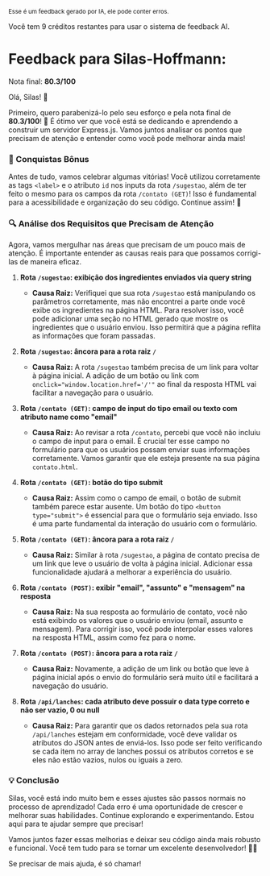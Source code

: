 <sup>Esse é um feedback gerado por IA, ele pode conter erros.</sup>

Você tem 9 créditos restantes para usar o sistema de feedback AI.

# Feedback para Silas-Hoffmann:

Nota final: **80.3/100**

Olá, Silas! 🚀

Primeiro, quero parabenizá-lo pelo seu esforço e pela nota final de **80.3/100**! 🎉 É ótimo ver que você está se dedicando e aprendendo a construir um servidor Express.js. Vamos juntos analisar os pontos que precisam de atenção e entender como você pode melhorar ainda mais!

### 🎉 Conquistas Bônus
Antes de tudo, vamos celebrar algumas vitórias! Você utilizou corretamente as tags `<label>` e o atributo `id` nos inputs da rota `/sugestao`, além de ter feito o mesmo para os campos da rota `/contato (GET)`! Isso é fundamental para a acessibilidade e organização do seu código. Continue assim! 👏

### 🔍 Análise dos Requisitos que Precisam de Atenção

Agora, vamos mergulhar nas áreas que precisam de um pouco mais de atenção. É importante entender as causas reais para que possamos corrigi-las de maneira eficaz.

1. **Rota `/sugestao`: exibição dos ingredientes enviados via query string**
   - **Causa Raiz:** Verifiquei que sua rota `/sugestao` está manipulando os parâmetros corretamente, mas não encontrei a parte onde você exibe os ingredientes na página HTML. Para resolver isso, você pode adicionar uma seção no HTML gerado que mostre os ingredientes que o usuário enviou. Isso permitirá que a página reflita as informações que foram passadas.

2. **Rota `/sugestao`: âncora para a rota raiz `/`**
   - **Causa Raiz:** A rota `/sugestao` também precisa de um link para voltar à página inicial. A adição de um botão ou link com `onclick="window.location.href='/'"` ao final da resposta HTML vai facilitar a navegação para o usuário.

3. **Rota `/contato (GET)`: campo de input do tipo email ou texto com atributo name como "email"**
   - **Causa Raiz:** Ao revisar a rota `/contato`, percebi que você não incluiu o campo de input para o email. É crucial ter esse campo no formulário para que os usuários possam enviar suas informações corretamente. Vamos garantir que ele esteja presente na sua página `contato.html`.

4. **Rota `/contato (GET)`: botão do tipo submit**
   - **Causa Raiz:** Assim como o campo de email, o botão de submit também parece estar ausente. Um botão do tipo `<button type="submit">` é essencial para que o formulário seja enviado. Isso é uma parte fundamental da interação do usuário com o formulário.

5. **Rota `/contato (GET)`: âncora para a rota raiz `/`**
   - **Causa Raiz:** Similar à rota `/sugestao`, a página de contato precisa de um link que leve o usuário de volta à página inicial. Adicionar essa funcionalidade ajudará a melhorar a experiência do usuário.

6. **Rota `/contato (POST)`: exibir "email", "assunto" e "mensagem" na resposta**
   - **Causa Raiz:** Na sua resposta ao formulário de contato, você não está exibindo os valores que o usuário enviou (email, assunto e mensagem). Para corrigir isso, você pode interpolar esses valores na resposta HTML, assim como fez para o nome.

7. **Rota `/contato (POST)`: âncora para a rota raiz `/`**
   - **Causa Raiz:** Novamente, a adição de um link ou botão que leve à página inicial após o envio do formulário será muito útil e facilitará a navegação do usuário.

8. **Rota `/api/lanches`: cada atributo deve possuir o data type correto e não ser vazio, 0 ou null**
   - **Causa Raiz:** Para garantir que os dados retornados pela sua rota `/api/lanches` estejam em conformidade, você deve validar os atributos do JSON antes de enviá-los. Isso pode ser feito verificando se cada item no array de lanches possui os atributos corretos e se eles não estão vazios, nulos ou iguais a zero.

### 💡 Conclusão
Silas, você está indo muito bem e esses ajustes são passos normais no processo de aprendizado! Cada erro é uma oportunidade de crescer e melhorar suas habilidades. Continue explorando e experimentando. Estou aqui para te ajudar sempre que precisar! 

Vamos juntos fazer essas melhorias e deixar seu código ainda mais robusto e funcional. Você tem tudo para se tornar um excelente desenvolvedor! 🚀💪

Se precisar de mais ajuda, é só chamar!